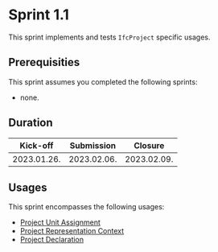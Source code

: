 # Sprint 1.1

This sprint implements and tests `IfcProject` specific usages.


## Prerequisities

This sprint assumes you completed the following sprints:

- none.


## Duration

| Kick-off    | Submission  | Closure     |
|-------------|-------------|-------------|
| 2023.01.26. | 2023.02.06. | 2023.02.09. |


## Usages

This sprint encompasses the following usages:

- [Project Unit Assignment](https://bsi-infraroom.github.io/IFC-Documentation-Tunnel/4_4_0_0/general/HTML/link/project-units.htm)
- [Project Representation Context](https://bsi-infraroom.github.io/IFC-Documentation-Tunnel/4_4_0_0/general/HTML/link/project-representation-context.htm)
- [Project Declaration](https://bsi-infraroom.github.io/IFC-Documentation-Tunnel/4_4_0_0/general/HTML/link/project-declaration.htm)
